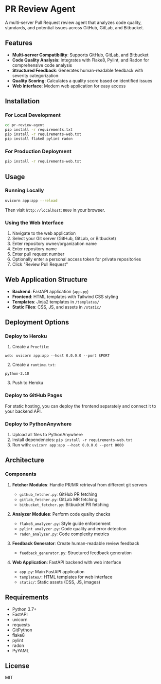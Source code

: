 # PR Review Agent

A multi-server Pull Request review agent that analyzes code quality, standards, and potential issues across GitHub, GitLab, and Bitbucket.

## Features

- **Multi-server Compatibility**: Supports GitHub, GitLab, and Bitbucket
- **Code Quality Analysis**: Integrates with Flake8, Pylint, and Radon for comprehensive code analysis
- **Structured Feedback**: Generates human-readable feedback with severity categorization
- **Quality Scoring**: Calculates a quality score based on identified issues
- **Web Interface**: Modern web application for easy access

## Installation

### For Local Development

```bash
cd pr-review-agent
pip install -r requirements.txt
pip install -r requirements-web.txt
pip install flake8 pylint radon
```

### For Production Deployment

```bash
pip install -r requirements-web.txt
```

## Usage

### Running Locally

```bash
uvicorn app:app --reload
```

Then visit `http://localhost:8000` in your browser.

### Using the Web Interface

1. Navigate to the web application
2. Select your Git server (GitHub, GitLab, or Bitbucket)
3. Enter repository owner/organization name
4. Enter repository name
5. Enter pull request number
6. Optionally enter a personal access token for private repositories
7. Click "Review Pull Request"

## Web Application Structure

- **Backend**: FastAPI application (`app.py`)
- **Frontend**: HTML templates with Tailwind CSS styling
- **Templates**: Jinja2 templates in `/templates/`
- **Static Files**: CSS, JS, and assets in `/static/`

## Deployment Options

### Deploy to Heroku

1. Create a `Procfile`:
```
web: uvicorn app:app --host 0.0.0.0 --port $PORT
```

2. Create a `runtime.txt`:
```
python-3.10
```

3. Push to Heroku

### Deploy to GitHub Pages

For static hosting, you can deploy the frontend separately and connect it to your backend API.

### Deploy to PythonAnywhere

1. Upload all files to PythonAnywhere
2. Install dependencies: `pip install -r requirements-web.txt`
3. Run with: `uvicorn app:app --host 0.0.0.0 --port 8000`

## Architecture

### Components

1. **Fetcher Modules**: Handle PR/MR retrieval from different git servers
   - `github_fetcher.py`: GitHub PR fetching
   - `gitlab_fetcher.py`: GitLab MR fetching  
   - `bitbucket_fetcher.py`: Bitbucket PR fetching

2. **Analyzer Modules**: Perform code quality checks
   - `flake8_analyzer.py`: Style guide enforcement
   - `pylint_analyzer.py`: Code quality and error detection
   - `radon_analyzer.py`: Code complexity metrics

3. **Feedback Generator**: Create human-readable review feedback
   - `feedback_generator.py`: Structured feedback generation

4. **Web Application**: FastAPI backend with web interface
   - `app.py`: Main FastAPI application
   - `templates/`: HTML templates for web interface
   - `static/`: Static assets (CSS, JS, images)

## Requirements

- Python 3.7+
- FastAPI
- uvicorn
- requests
- GitPython
- flake8
- pylint
- radon
- PyYAML

## License

MIT
